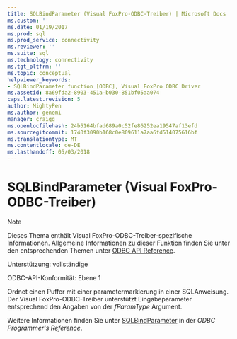 ```yaml
---
title: SQLBindParameter (Visual FoxPro-ODBC-Treiber) | Microsoft Docs
ms.custom: ''
ms.date: 01/19/2017
ms.prod: sql
ms.prod_service: connectivity
ms.reviewer: ''
ms.suite: sql
ms.technology: connectivity
ms.tgt_pltfrm: ''
ms.topic: conceptual
helpviewer_keywords:
- SQLBindParameter function [ODBC], Visual FoxPro ODBC Driver
ms.assetid: 8a69fda2-8903-451a-b030-851bf05aa074
caps.latest.revision: 5
author: MightyPen
ms.author: genemi
manager: craigg
ms.openlocfilehash: 24b5164bfad689a0c52fe86252ea19547af13efd
ms.sourcegitcommit: 1740f3090b168c0e809611a7aa6fd514075616bf
ms.translationtype: MT
ms.contentlocale: de-DE
ms.lasthandoff: 05/03/2018
---
```

# <a name="sqlbindparameter-visual-foxpro-odbc-driver"></a>SQLBindParameter (Visual FoxPro-ODBC-Treiber)
> [!NOTE]  
>  Dieses Thema enthält Visual FoxPro-ODBC-Treiber-spezifische Informationen. Allgemeine Informationen zu dieser Funktion finden Sie unter den entsprechenden Themen unter [ODBC API Reference](../../odbc/reference/syntax/odbc-api-reference.md).  
  
 Unterstützung: vollständige  
  
 ODBC-API-Konformität: Ebene 1  
  
 Ordnet einen Puffer mit einer parametermarkierung in einer SQL­Anweisung. Der Visual FoxPro-ODBC-Treiber unterstützt Eingabeparameter entsprechend den Angaben von der *fParamType* Argument.  
  
 Weitere Informationen finden Sie unter [SQLBindParameter](../../odbc/reference/syntax/sqlbindparameter-function.md) in der *ODBC Programmer's Reference*.
